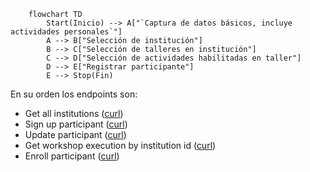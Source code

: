 ```mermaid
    flowchart TD
        Start(Inicio) --> A["`Captura de datos básicos, incluye actividades personales`"]
        A --> B["Selección de institución"]
        B --> C["Selección de talleres en institución"]
        C --> D["Selección de actividades habilitadas en taller"]
        D --> E["Registrar participante"]
        E --> Stop(Fin)
```

En su orden los endpoints son:

- Get all institutions ([curl](../api_specs/admin_api.md#Get-all-institutions))
- Sign up participant ([curl](../api_specs/users_api.md#Sign-up-participant))
- Update participant ([curl](../api_specs/members_api.md#Update-participant))
- Get workshop execution by institution id ([curl](../api_specs/workshops_api.md#Get-execution-by-institution-id))
- Enroll participant ([curl](../api_specs/workshops_api.md#Enroll-participant))

